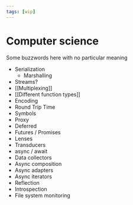 ```yaml
---
tags: [wip]
---
```


# Computer science

Some buzzwords here with no particular meaning

- Serialization
  - Marshalling
- Streams?
- [[Multiplexing]]
- [[Different function types]]
- Encoding
- Round Trip Time
- Symbols
- Proxy
- Deferred
- Futures / Promises
- Lenses
- Transducers
- async / await
- Data collectors
- Async composition
- Async adapters
- Async iterators
- Reflection
- Introspection
- File system monitoring
